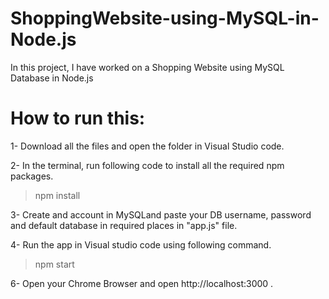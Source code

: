 # ShoppingWebsite-using-MySQL-in-Node.js

In this project, I have worked on a Shopping Website using MySQL Database in Node.js

# How to run this:

1- Download all the files and open the folder in Visual Studio code.

2- In the terminal, run following code to install all the required npm packages.

> npm install

3- Create and account in MySQLand paste your DB username, password and default database in required places in "app.js" file.

4- Run the app in Visual studio code using following command.

> npm start

6- Open your Chrome Browser and open http://localhost:3000
.
